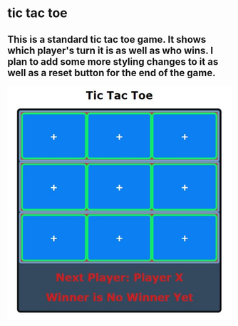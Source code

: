 # tic tac toe
## This is a standard tic tac toe game. It shows which player's turn it is as well as who wins. I plan to add some more styling changes to it as well as a reset button for the end of the game.
<img src="https://github.com/cqriddle/tictactoe/blob/main/TTT.JPG">
